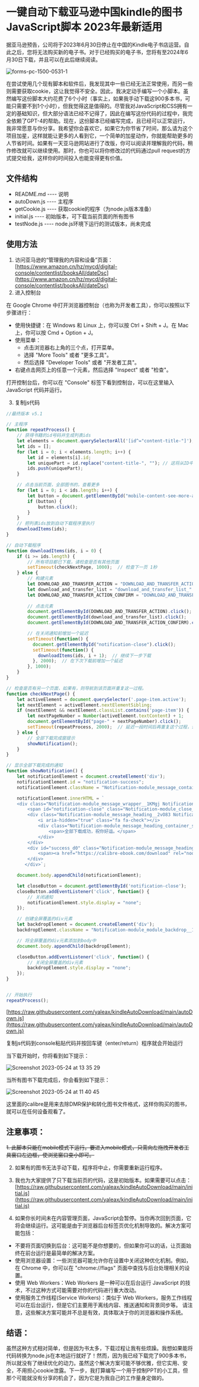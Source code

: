# 一键自动下载亚马逊中国kindle的图书JavaScript脚本 2023年最新适用

据亚马逊预告，公司将于2023年6月30日停止在中国的Kindle电子书店运营。自此之后，您将无法购买新的电子书。对于已经购买的电子书，您将有至2024年6月30日下载，并且可以在此后继续阅读。

![forms-pc-1500-0531-1](https://github.com/yaleax/kindleAutoDownload/assets/5234415/d6f30003-f93f-4e6d-9fc0-8dd617700d2d)

在尝试使用几个现有脚本和软件后，我发现其中一些已经无法正常使用，而另一些则需要获取cookie，这让我觉得不安全。因此，我决定动手编写一个小脚本。虽然编写这份脚本大约花费了6个小时（事实上，如果我手动下载这900多本书，可能只需要不到1个小时），但我觉得这是值得的。尽管我对JavaScript和CSS拥有一定的基础知识，但大部分语法已经不记得了，因此在编写这份代码的过程中，我完全依赖了GPT-4的帮助。现在，这份脚本已经编写完成，且已经可以正常运行，我非常愿意与你分享。我希望你会喜欢它，如果它为你节省了时间，那么请为这个项目加星，这样就能让更多的人看到它，一个简单的加星动作，你就能帮助更多的人节省时间。如果有一天亚马逊网站进行了改版，你可以阅读并理解我的代码，稍作修改就可以继续使用。那时，你也可以将你修改过的代码通过pull request的方式提交给我，这样你的时间投入也能变得更有价值。


## 文件结构

- README.md ---- 说明
- autoDown.js ---- 主程序
- getCookie.js ---- 获取cookie的程序（为node.js版本准备）
- initial.js ---- 初始版本，可下载当前页面的所有图书
- testNode.js ---- node.js环境下运行的测试版本，尚未完成

## 使用方法

1. 访问亚马逊的“管理我的内容和设备”页面：[https://www.amazon.cn/hz/mycd/digital-console/contentlist/booksAll/dateDsc](https://www.amazon.cn/hz/mycd/digital-console/contentlist/booksAll/dateDsc)
2. 进入控制台

在 Google Chrome 中打开浏览器控制台（也称为开发者工具），你可以按照以下步骤进行：

- 使用快捷键：在 Windows 和 Linux 上，你可以按 Ctrl + Shift + J。在 Mac 上，你可以按 Cmd + Option + J。
- 使用菜单：
  - 点击浏览器右上角的三个点，打开菜单。
  - 选择 "More Tools" 或者 "更多工具"。
  - 然后选择 "Developer Tools" 或者 "开发者工具"。
- 右键点击网页上的任意一个元素，然后选择 "Inspect" 或者 "检查"。

打开控制台后，你可以在 "Console" 标签下看到控制台，可以在这里输入 JavaScript 代码并运行。

3. 复制js代码

```jsx
//最终版本 v5.1

// 主程序
function repeatProcess() {
    // 获得书籍的id号码并生成列表ids
    let elements = document.querySelectorAll('[id^="content-title-"]');
    let ids = [];
    for (let i = 0; i < elements.length; i++) {
        let id = elements[i].id;
        let uniquePart = id.replace("content-title-", ""); // 这将从ID中删除 "content-title-"。
        ids.push(uniquePart);
    }

    // 点击当前页面，全部图书的，查看更多
    for (let i = 0; i < ids.length; i++) {
        let button = document.getElementById("mobile-content-see-more-actions");
        if (button) {
            button.click();
        }
    }
    // 把列表ids放到自动下载程序里执行
    downloadItems(ids);
}

// 自动下载程序
function downloadItems(ids, i = 0) {
    if (i >= ids.length) {
        // 所有项目都已下载，请检查是否有其他页面
        setTimeout(checkNextPage, 1000);  // 检查下一页 1秒
    } else {
        // 构建元素
        let DOWNLOAD_AND_TRANSFER_ACTION = "DOWNLOAD_AND_TRANSFER_ACTION_" + ids[i];
        let download_and_transfer_list = "download_and_transfer_list_" + ids[i] + "_0";
        let DOWNLOAD_AND_TRANSFER_ACTION_CONFIRM = "DOWNLOAD_AND_TRANSFER_ACTION_" + ids[i] + "_CONFIRM";
        
        // 点击元素
        document.getElementById(DOWNLOAD_AND_TRANSFER_ACTION).click();
        document.getElementById(download_and_transfer_list).click();
        document.getElementById(DOWNLOAD_AND_TRANSFER_ACTION_CONFIRM).click();

        // 在关闭通知前增加一个延迟
        setTimeout(function() {
          document.getElementById("notification-close").click();
          setTimeout(function() {
            downloadItems(ids, i + 1);  // 继续下一步下载
          }, 2000);  // 在下次下载前增加一个延迟
        }, 1000);
    }
}

// 检查是否有另一个页面，如果有，则导航到该页面并重复这一过程。
function checkNextPage() {
    let activeElement = document.querySelector('.page-item.active');
    let nextElement = activeElement.nextElementSibling;
    if (nextElement && nextElement.classList.contains('page-item')) {
        let nextPageNumber = Number(activeElement.textContent) + 1;
        document.getElementById("page-" + nextPageNumber).click();
        setTimeout(repeatProcess, 2000);  // 延迟一段时间后再重复这个过程，让页面加载。
    } else {
        // 全部下载完成窗提示
        showNotification();
    }
}

// 显示全部下载完成的通知
function showNotification() {
    let notificationElement = document.createElement('div');
    notificationElement.id = "notification-success";
    notificationElement.className = "Notification-module_message_container__1I59M";

    notificationElement.innerHTML = `
    <div class="Notification-module_message_wrapper__1KMgj Notification-module_message_wrapper_success__2RUp8">
        <span id="notification-close" class="Notification-module_close__2N_IB" tabindex="0"></span>
        <div class="Notification-module_message_heading__2vO83 Notification-module_message_heading_success__1rCJl">
            <i aria-hidden="true" class="fa fa-check"></i>
            <div class="Notification-module_message_heading_container_success__zVMaH">
                <span>全部下载成功，祝你好运。</span>
            </div>
        </div>
        <div id="success_d0" class="Notification-module_message_heading_container__2R3WZ">
            <span><a href="https://calibre-ebook.com/download" rel="noopener nofollow" target="_blank">如果你想删除DRM，请去Calibre官方下载页面</a></span>
        </div>
       </div>`;

    document.body.appendChild(notificationElement);

    let closeButton = document.getElementById('notification-close');
    closeButton.addEventListener('click', function() {
        // 关闭通知
        notificationElement.style.display = "none";  
    });

    // 创建全屏覆盖的div元素
    let backdropElement = document.createElement('div');
    backdropElement.className = "Notification-module_module_backdrop__104tk";

    // 将全屏覆盖的div元素添加到body中
    document.body.appendChild(backdropElement);

    closeButton.addEventListener('click', function() {
        // 关闭全屏覆盖的div元素
        backdropElement.style.display = "none";  
    });
}


// 开始执行
repeatProcess();

```

[https://raw.githubusercontent.com/yaleax/kindleAutoDownload/main/autoDown.js](https://raw.githubusercontent.com/yaleax/kindleAutoDownload/main/autoDown.js)

复制js代码到console粘贴代码并按回车键（enter/return）程序就会开始运行

当下载开始时，你将看到如下提示：

![Screenshot 2023-05-24 at 13 35 29](https://github.com/yaleax/kindleAutoDownload/assets/5234415/6cc8cb1b-576d-4cf5-a366-797d6a866a36)

当所有图书下载完成后，你会看到如下提示：

![Screenshot 2023-05-24 at 11 40 45](https://github.com/yaleax/kindleAutoDownload/assets/5234415/cd697a74-368b-4f40-9e96-dba2a94d686d)

这里面的calibre是用来去除DMR保护和转化图书文件格式，这样你购买的图书，就可以在任何设备观看了。

## 注意事项：
   ~~1. 此脚本只能在mobile模式下运行。要进入mobile模式，只需向左拖拽开发者工具窗口左边框，使浏览窗口变小即可。~~
   
2. 如果有的图书无法手动下载，程序将中止，你需要重新运行程序。

3. 我也为大家提供了只下载当前页的代码，这是初始版本。如果需要可以点击：[https://raw.githubusercontent.com/yaleax/kindleAutoDownload/main/initial.js](https://raw.githubusercontent.com/yaleax/kindleAutoDownload/main/initial.js)

4. 如果你长时间未在内容管理页面，JavaScript会暂停。当你再次回到页面，它将会继续运行。这可能是由于浏览器后台标签页优化机制导致的。解决方案可能包括：
  - 不要将页面切换到后台：这可能不是你想要的，但如果你可以的话，让页面始终在前台运行是最简单的解决方案。
  - 使用浏览器设置：一些浏览器可能允许你在设置中关闭这种优化机制。例如，在 Chrome 中，你可以在 "chrome://flags" 页面中查找与后台处理相关的设置。
  - 使用 Web Workers：Web Workers 是一种可以在后台运行 JavaScript 的技术，不过这种方式可能需要对你的代码进行重大改动。
  - 使用服务工作线程(Service Workers)：类似于 Web Workers，服务工作线程可以在后台运行，但是它们主要用于离线内容、推送通知和背景同步等。
请注意，这些解决方案可能并不总是有效，具体取决于你的浏览器和操作系统。

## 结语：

虽然这种方式相对简单，但是因为书太多，下载过程让我有些烦躁。我想如果能将代码转换为node.js在本地运行就好了！然而，因为我已经下载完了900多本书，所以就没有了继续优化的动力。虽然这个解决方案可能不够优雅，但它实用、安全，不用担心cookie泄露。下一步，我打算编写一个用于控制PPT的小工具，但那个可能就没有分享的机会了，因为它是为我自己的工作量身定做的。

